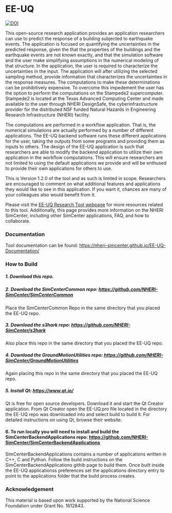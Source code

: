 # EE-UQ

[![DOI](https://zenodo.org/badge/DOI/10.5281/zenodo.3475642.svg)](https://doi.org/10.5281/zenodo.3475642)

This open-source research application provides an application
researchers can use to predict the response of a building subjected to
earthquake events. The application is focused on quantifying the
uncertainties in the predicted response, given the that the properties
of the buildings and the earthquake events are not known exactly, and
that the simulation software and the user make simplifying assumptions
in the numerical modeling of that structure. In the application, the
user is required to characterize the uncertainties in the input. The
application will after utilizing the selected sampling method, provide
information that characterizes the uncertainties in the response
measures. The computations to make these determinations can be
prohibitively expensive. To overcome this impedement the user has the
option to perform the computations on the Stampede2
supercomputer. Stampede2 is located at the Texas Advanced Computing
Center and made available to the user through NHERI DesignSafe, the
cyberinfrastructure provider for the distributed NSF funded Natural
Hazards in Engineering Research Infrastructure (NHERI) facility.

The computations are performed in a workflow application. That is, the
numerical simulations are actually performed by a number of different
applications. The EE-UQ backend software runs these different
applications for the user, taking the outputs from some programs and
providing them as inputs to others. The design of the EE-UQ
application is such that researchers are able to modify the backend
application to utilize their own application in the workflow
computations. This will ensure researchers are not limited to using
the default applications we provide and will be enthused to provide
their own applications for others to use.

This is Version 1.2.0 of the tool and as such is limited in
scope. Researchers are encouraged to comment on what additional
features and applications they would like to see in this
application. If you want it, chances are many of your colleagues also
would benefit from it.

Please visit the [EE-UQ Research Tool webpage](https://simcenter.designsafe-ci.org/research-tools/ee-uq-application/)
for more resources related to this tool. Additionally, this page
provides more information on the NHERI SimCenter, including other SimCenter
applications, FAQ, and how to collaborate.

### Documentation

Tool documentation can be found: https://nheri-simcenter.github.io/EE-UQ-Documentation/


### How to Build

##### 1. Download this repo.

##### 2. Download the SimCenterCommon repo: https://github.com/NHERI-SimCenter/SimCenterCommon

Place the SimCenterCommon Repo in the same directory that you placed the EE-UQ repo.

##### 3. Download the s3hark repo: https://github.com/NHERI-SimCenter/s3hark
Also place this repo in the same directory that you placed the EE-UQ repo.

##### 4. Download the GroundMotionUtilities repo: https://github.com/NHERI-SimCenter/GroundMotionUtilities
Again placing this repo in the same directory that you placed the EE-UQ repo.

##### 5. Install Qt: https://www.qt.io/

Qt is free for open source developers. Download it and start the Qt Creator application. From Qt Creator open the EE-UQ.pro file located in the directory the EE-UQ repo was downloaded into and select build to build it. For detailed instructions on using Qt, browse their website.

#### 6. To run locally you will need to install and build the SimCenterBackendApplications repo: https://github.com/NHERI-SimCenter/SimCenterBackendApplications

SimCenterBackendApplications contains a number of applications written in C++, C and Python. Follow the build instructions on the SimCenterBackendApplications githib page to build them. Once built inside the EE-UQ applicationss preferences set the applications directory entry to point to the applications folder that the build process creates.

### Acknowledgement

This material is based upon work supported by the National Science Foundation under Grant No. 1612843.
